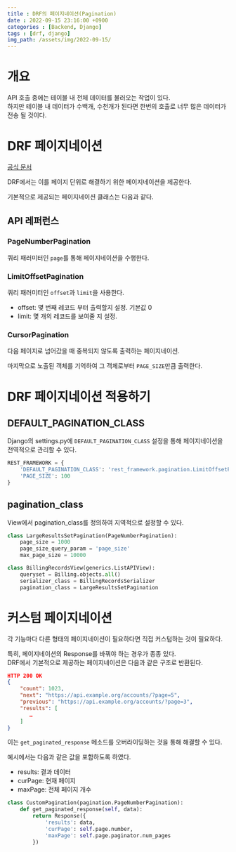 ```yaml
---
title : DRF의 페이지네이션(Pagination)
date : 2022-09-15 23:16:00 +0900
categories : [Backend, Django]
tags : [drf, django]
img_path: /assets/img/2022-09-15/
---
```


# 개요
API 호출 중에는 테이블 내 전체 데이터를 불러오는 작업이 있다.  
하지만 테이블 내 데이터가 수백개, 수천개가 된다면 한번의 호출로 너무 많은 데이터가 전송 될 것이다.

# DRF 페이지네이션
[공식 문서](https://www.django-rest-framework.org/api-guide/pagination/)

DRF에서는 이를 페이지 단위로 해결하기 위한 페이지네이션을 제공한다.

기본적으로 제공되는 페이지네이션 클래스는 다음과 같다.
## API 레퍼런스
### PageNumberPagination
쿼리 패러미터인 `page`를 통해 페이지네이션을 수행한다.

### LimitOffsetPagination
쿼리 패러미터인 `offset`과 `limit`을 사용한다.
- offset: 몇 번째 레코드 부터 출력할지 설정. 기본값 0
- limit: 몇 개의 레코드를 보여줄 지 설정.

### CursorPagination
다음 페이지로 넘어갔을 때 중복되지 않도록 출력하는 페이지네이션.

마지막으로 노출된 객체를 기억하여 그 객체로부터 `PAGE_SIZE`만큼 출력한다.


# DRF 페이지네이션 적용하기
## DEFAULT_PAGINATION_CLASS
Django의 settings.py에 `DEFAULT_PAGINATION_CLASS` 설정을 통해 페이지네이션을 전역적으로 관리할 수 있다.

```python
REST_FRAMEWORK = {
    'DEFAULT_PAGINATION_CLASS': 'rest_framework.pagination.LimitOffsetPagination',
    'PAGE_SIZE': 100
}
```

## pagination_class
View에서 pagination_class를 정의하여 지역적으로 설정할 수 있다.

```python
class LargeResultsSetPagination(PageNumberPagination):
    page_size = 1000
    page_size_query_param = 'page_size'
    max_page_size = 10000

class BillingRecordsView(generics.ListAPIView):
    queryset = Billing.objects.all()
    serializer_class = BillingRecordsSerializer
    pagination_class = LargeResultsSetPagination
```

# 커스텀 페이지네이션
각 기능마다 다른 형태의 페이지네이션이 필요하다면 직접 커스텀하는 것이 필요하다.

특히, 페이지네이션의 Response를 바꿔야 하는 경우가 종종 있다.  
DRF에서 기본적으로 제공하는 페이지네이션은 다음과 같은 구조로 반환된다.

```json
HTTP 200 OK
{
    "count": 1023,
    "next": "https://api.example.org/accounts/?page=5",
    "previous": "https://api.example.org/accounts/?page=3",
    "results": [
       …
    ]
}
```

이는 `get_paginated_response` 메소드를 오버라이딩하는 것을 통해 해결할 수 있다.

예시에서는 다음과 같은 값을 포함하도록 하였다.
- results: 결과 데이터
- curPage: 현재 페이지
- maxPage: 전체 페이지 개수

```python
class CustomPagination(pagination.PageNumberPagination):
    def get_paginated_response(self, data):
        return Response({
            'results': data,
            'curPage': self.page.number,
            'maxPage': self.page.paginator.num_pages
        })
```



